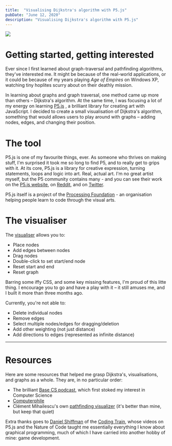 ```yaml
---
title:  "Visualising Dijkstra's algorithm with P5.js"
pubDate: "June 12, 2020"
description: "Visualising Dijkstra's algorithm with P5.js"
---
```


<a href="https://cameronjpr.github.io/dijkstra-visualiser/">
  <img src="/images/dijkstra.png" loading="lazy">
</a>

# Getting started, getting interested

Ever since I first learned about graph-traversal and pathfinding algorithms, they've interested me. It might be because of the real-world applications, or it could be because of my years playing _Age of Empires_ on Windows XP, watching tiny hoplites scurry about on their deathly mission. 

In learning about graphs and graph traversal, one method came up more than others – Dijkstra's algorithm. At the same time, I was focusing a lot of my energy on learning [P5.js](https://p5js.org/) , a brilliant library for creating art with JavaScript. I decided to create a small visualisation of Dijkstra's algorithm, something that would allows users to play around with graphs – adding nodes, edges, and changing their position. 

# The tool

P5.js is one of my favourite things, ever. As someone who thrives on making stuff, I'm surprised it took me so long to find P5, and to really get to grips with it. At its core, P5.js is a library for creative expression, turning statements, loops and logic into art. Real, actual art. I'm no great artist myself, but the P5 community contains many - and you can see their work on the [P5.js website](https://p5js.org/showcase/), on [Reddit](https://www.reddit.com/r/processing/top/?t=all), and on [Twitter](https://twitter.com/p5xjs/media). 

P5.js itself is a project of the [Processing Foundation](https://processingfoundation.org/) - an organisation helping people learn to code through the visual arts.




# The visualiser

The [visualiser](https://cameronjpr.github.io/dijkstra-visualiser/) allows you to: 
* Place nodes
* Add edges between nodes
* Drag nodes
* Double-click to set start/end node
* Reset start and end
* Reset graph

Barring some iffy CSS, and some key missing features, I'm proud of this litte thing. I encourage you to go and have a play with it – it still amuses me, and I built it more than three months ago. 

Currently, you're not able to: 
* Delete individual nodes 
* Remove edges
* Select multiple nodes/edges for dragging/deletion
* Add other weighting (not just distance)
* Add directions to edges (represented as infinite distance)

---

# Resources

Here are some resources that helped me grasp Dijkstra's, visualisations, and graphs as a whole. They are, in no particular order: 

* The brilliant [Base CS podcast](https://www.codenewbie.org/basecs/106), which first stoked my interest in Computer Science 
* [Computerphile](https://www.youtube.com/watch?v=GazC3A4OQTE)
* Clément Mihailescu's own [pathfinding visualizer](https://www.youtube.com/watch?v=msttfIHHkak) (it's better than mine, but keep that quiet)

Extra thanks goes to [Daniel Shiffman](https://twitter.com/shiffman) of the [Coding Train](https://www.youtube.com/user/shiffman), whose videos on P5.js and the Nature of Code taught me essentially everything I know about graphical programming, much of which I have carried into another hobby of mine: game development. 